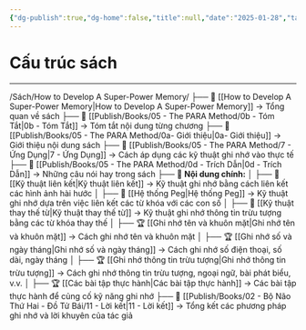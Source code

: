 ```yaml
---
{"dg-publish":true,"dg-home":false,"title":null,"date":"2025-01-28","tags":["book","book/How_to_Develop_A_Super_Power_Memory"],"dg-path":"Books/04 - How to Develop A Super-Power Memory/Cấu trúc sách.md","permalink":"/books/04-how-to-develop-a-super-power-memory/cau-truc-sach/","dgPassFrontmatter":true,"updated":"2025-02-16T23:00:44.023+07:00"}
---
```


# Cấu trúc sách
---
/Sách/How to Develop A Super-Power Memory/
├── 📖 [[How to Develop A Super-Power Memory\|How to Develop A Super-Power Memory]] → Tổng quan về sách
├── 📝 [[Publish/Books/05 - The PARA Method/0b - Tóm Tắt\|0b - Tóm Tắt]] → Tóm tắt nội dung từng chương
├── 📝 [[Publish/Books/05 - The PARA Method/0a- Giới thiệu\|0a- Giới thiệu]] → Giới thiệu nội dung sách
├── 🎯 [[Publish/Books/05 - The PARA Method/7 - Ứng Dụng\|7 - Ứng Dụng]] → Cách áp dụng các kỹ thuật ghi nhớ vào thực tế
├── 💬 [[Publish/Books/05 - The PARA Method/0d - Trích Dẫn\|0d - Trích Dẫn]] → Những câu nói hay trong sách
├── 📖 **Nội dung chính:**
│   ├── 📖 [[Kỹ thuật liên kết\|Kỹ thuật liên kết]] → Kỹ thuật ghi nhớ bằng cách liên kết các hình ảnh hài hước
│   ├── 📖 [[Hệ thống Peg\|Hệ thống Peg]] → Kỹ thuật ghi nhớ dựa trên việc liên kết các từ khóa với các con số
│   ├── 📖 [[Kỹ thuật thay thế từ\|Kỹ thuật thay thế từ]] → Kỹ thuật ghi nhớ thông tin trừu tượng bằng các từ khóa thay thế
│   ├── 🏆 [[Ghi nhớ tên và khuôn mặt\|Ghi nhớ tên và khuôn mặt]] → Cách ghi nhớ tên và khuôn mặt
│   ├── 🏆 [[Ghi nhớ số và ngày tháng\|Ghi nhớ số và ngày tháng]] → Cách ghi nhớ số điện thoại, số dài, ngày tháng
│   ├── 🏆 [[Ghi nhớ thông tin trừu tượng\|Ghi nhớ thông tin trừu tượng]] → Cách ghi nhớ thông tin trừu tượng, ngoại ngữ, bài phát biểu, v.v.
│   ├── 🏆 [[Các bài tập thực hành\|Các bài tập thực hành]] → Các bài tập thực hành để củng cố kỹ năng ghi nhớ
├── 🎯 [[Publish/Books/02 - Bộ Não Thứ Hai - Đồ Tử Bái/11 - Lời kết\|11 - Lời kết]] → Tổng kết các phương pháp ghi nhớ và lời khuyên của tác giả